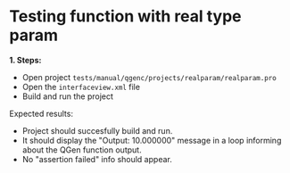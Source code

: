 # Testing function with real type param

**1. Steps:**

* Open project `tests/manual/qgenc/projects/realparam/realparam.pro`
* Open the `interfaceview.xml` file
* Build and run the project

Expected results:

* Project should succesfully build and run.
* It should display the "Output: 10.000000" message in a loop informing about the QGen function output.
* No "assertion failed" info should appear.
